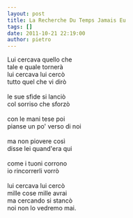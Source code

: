 ```yaml
---
layout: post
title: La Recherche Du Temps Jamais Eu
tags: []
date: 2011-10-21 22:19:00
author: pietro
---
```

Lui cercava quello che<br/>tale e quale tornerà<br/>lui cercava lui cercò<br/>tutto quel che vi dirò<br/><br/>le sue sfide si lanciò<br/>col sorriso che sforzò<br/><br/>con le mani tese poi<br/>pianse un po' verso di noi<br/><br/>ma non piovere così<br/>disse lei quand'era qui<br/><br/>come i tuoni corrono<br/>io rincorrerli vorrò<br/><br/>lui cercava lui cercò<br/>mille cose mille avrai<br/>ma cercando si stancò<br/>noi non lo vedremo mai.
